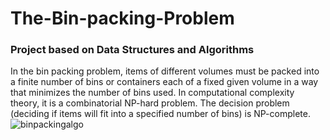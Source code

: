 # The-Bin-packing-Problem
### Project based on Data Structures and Algorithms

In the bin packing problem, items of different volumes must be packed into a finite number of bins or containers each of a fixed given volume in a way that minimizes the number of bins used. In computational complexity theory, it is a combinatorial NP-hard problem. The decision problem (deciding if items will fit into a specified number of bins) is NP-complete. 
![binpackingalgo](https://user-images.githubusercontent.com/31739123/90477377-ebe88300-e148-11ea-9eff-a33d2a729c20.png)

